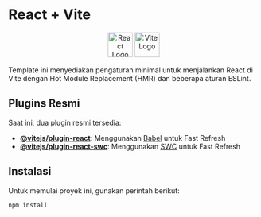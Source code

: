 # React + Vite

<p align="center">
  <img src="https://upload.wikimedia.org/wikipedia/commons/a/a7/React-icon.svg" alt="React Logo" width="50" />
  <img src="https://vitejs.dev/logo.svg" alt="Vite Logo" width="50" />
</p>

Template ini menyediakan pengaturan minimal untuk menjalankan React di Vite dengan Hot Module Replacement (HMR) dan beberapa aturan ESLint.

## Plugins Resmi

Saat ini, dua plugin resmi tersedia:

- **[@vitejs/plugin-react](https://github.com/vitejs/vite-plugin-react/blob/main/packages/plugin-react/README.md)**: Menggunakan [Babel](https://babeljs.io/) untuk Fast Refresh
- **[@vitejs/plugin-react-swc](https://github.com/vitejs/vite-plugin-react-swc)**: Menggunakan [SWC](https://swc.rs/) untuk Fast Refresh

## Instalasi

Untuk memulai proyek ini, gunakan perintah berikut:

```bash
npm install

